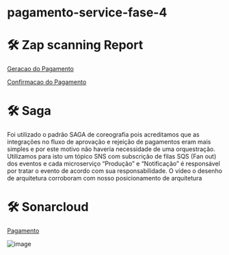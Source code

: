 # pagamento-service-fase-4



# 🛠️ Zap scanning Report

[Geracao do Pagamento](https://rawcdn.githack.com/FIAP-GRUPO-G57/pagamento-service-fase-4/3032293a9359141e770915a3fb421af49ace1ca3/zap-Geracao-Pagamento-Report-.html)

[Confirmacao do Pagamento](https://rawcdn.githack.com/FIAP-GRUPO-G57/pagamento-service-fase-4/105a7c61c5ee14878772f41b1eb63dcb6a57b02c/zap-Confirmacao-Pagamento.html)

# 🛠️ Saga
Foi utilizado o padrão SAGA de coreografia pois acreditamos que as integrações no fluxo de aprovação e rejeição de pagamentos eram mais simples e por este motivo não haveria necessidade de uma orquestração. Utilizamos para isto um tópico SNS com subscrição de filas SQS (Fan out) dos eventos e cada microserviço “Produção” e “Notificação” é responsável por tratar o evento de acordo com sua responsabilidade. O vídeo o desenho de arquitetura corroboram com  nosso posicionamento de arquitetura

# 🛠️ Sonarcloud

[Pagamento](https://sonarcloud.io/summary/overall?id=FIAP-GRUPO-G57_pagamento-service-fase-4)

![image](https://github.com/FIAP-GRUPO-G57/pagamento-service-fase-4/assets/8040205/2180e622-50aa-4d80-85ce-d2d416c1f062)

